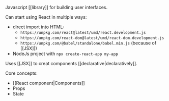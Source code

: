 
Javascript [[library]] for building user interfaces.

Can start using React in multiple ways:
- direct import into HTML:
	- `https://unpkg.com/react@latest/umd/react.development.js`
	- `https://unpkg.com/react-dom@latest/umd/react-dom.development.js`
	- `https://unpkg.com/@babel/standalone/babel.min.js` (because of [[JSX]])
- NodeJs project with `npx create-react-app my-app`

Uses [[JSX]] to creat components [[declarative|declaratively]].

Core concepts:
- [[React component|Components]]
- Props
- State

